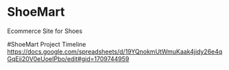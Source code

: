 # ShoeMart
Ecommerce Site for Shoes

#ShoeMart Project Timeline
https://docs.google.com/spreadsheets/d/19YQnokmUtWmuKaak4jidy26e4qGqEii20V0eUoeIPbo/edit#gid=1709744959
